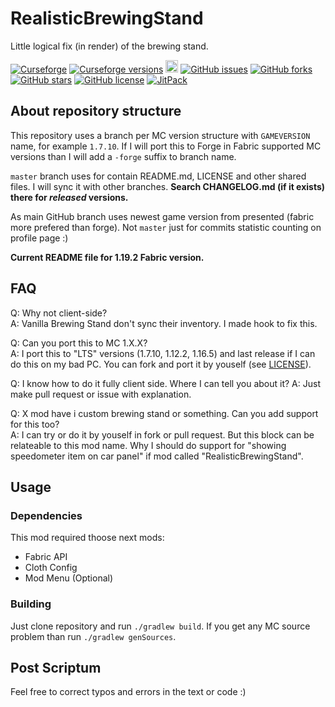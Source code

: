 # RealisticBrewingStand

Little logical fix (in render) of the brewing stand.

[![Curseforge](https://cf.way2muchnoise.eu/272921.svg)](https://www.curseforge.com/minecraft/mc-mods/realistic-brewing-stand/ "Curseforge")
[![Curseforge versions](https://cf.way2muchnoise.eu/versions/272921.svg)](https://www.curseforge.com/minecraft/mc-mods/realistic-brewing-stand/files/all "Curseforge all files")
[<img src='https://raw.githubusercontent.com/modrinth/art/main/Branding/Wordmark/wordmark-light.svg' height='20px'></img>](https://modrinth.com/mod/realistic-brewing-stand/ "Modrinth")
[![GitHub issues](https://img.shields.io/github/issues/mjaroslav/realisticbrewingstand)](https://github.com/mjaroslav/realisticbrewingstand/issues "GitHub issues")
[![GitHub forks](https://img.shields.io/github/forks/mjaroslav/realisticbrewingstand)](https://github.com/mjaroslav/realisticbrewingstand/network "GitHub forks")
[![GitHub stars](https://img.shields.io/github/stars/mjaroslav/realisticbrewingstand)](https://github.com/mjaroslav/realisticbrewingstand/stargazers "GitHub stars")
[![GitHub license](https://img.shields.io/github/license/mjaroslav/realisticbrewingstand)](https://github.com/MJaroslav/realisticbrewingstand/blob/master/LICENSE "Open license")
[![JitPack](https://jitpack.io/v/MJaroslav/realisticbrewingstand.svg)](https://jitpack.io/#MJaroslav/realisticbrewingstand "JitPack")

## About repository structure

This repository uses a branch per MC version structure with `GAMEVERSION` name, for example `1.7.10`. If I will port this to Forge in Fabric supported MC versions than I will add a `-forge` suffix to branch name.

`master` branch uses for contain README.md, LICENSE and other shared files. I will sync it with other branches. **Search CHANGELOG.md (if it exists) there for _released_ versions.**

As main GitHub branch uses newest game version from presented (fabric more prefered than forge). Not `master` just for commits statistic counting on profile page :)

**Current README file for 1.19.2 Fabric version.**

## FAQ

Q: Why not client-side?  
A: Vanilla Brewing Stand don't sync their inventory. I made hook to fix this.

Q: Can you port this to MC 1.X.X?  
A: I port this to "LTS" versions (1.7.10, 1.12.2, 1.16.5) and last release if I can do this on my bad PC. You can fork and port it by youself (see [LICENSE](https://github.com/MJaroslav/RealisticBrewingStand/blob/master/LICENSE)).

Q: I know how to do it fully client side. Where I can tell you about it?
A: Just make pull request or issue with explanation.

Q: X mod have i custom brewing stand or something. Can you add support for this too?  
A: I can try or do it by youself in fork or pull request. But this block can be relateable to this mod name. Why I should do support for "showing speedometer item on car panel" if mod called "RealisticBrewingStand".

## Usage

### Dependencies

This mod required thoose next mods:

- Fabric API
- Cloth Config
- Mod Menu (Optional)

### Building

Just clone repository and run `./gradlew build`. If you get any MC source problem than run `./gradlew genSources`.

## Post Scriptum

Feel free to correct typos and errors in the text or code :)
